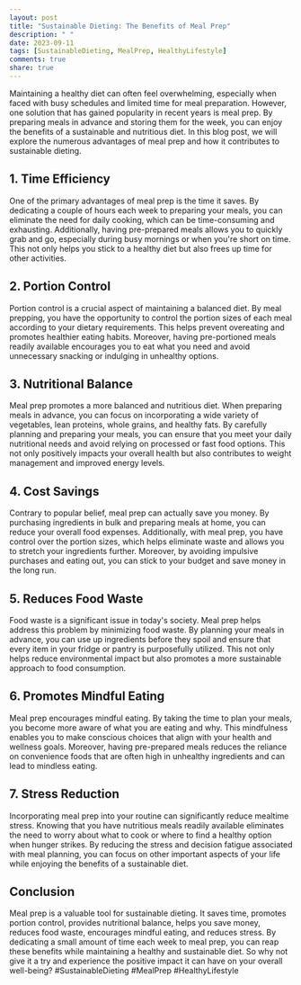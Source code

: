 ```yaml
---
layout: post
title: "Sustainable Dieting: The Benefits of Meal Prep"
description: " "
date: 2023-09-11
tags: [SustainableDieting, MealPrep, HealthyLifestyle]
comments: true
share: true
---
```


Maintaining a healthy diet can often feel overwhelming, especially when faced with busy schedules and limited time for meal preparation. However, one solution that has gained popularity in recent years is meal prep. By preparing meals in advance and storing them for the week, you can enjoy the benefits of a sustainable and nutritious diet. In this blog post, we will explore the numerous advantages of meal prep and how it contributes to sustainable dieting.

## 1. Time Efficiency

One of the primary advantages of meal prep is the time it saves. By dedicating a couple of hours each week to preparing your meals, you can eliminate the need for daily cooking, which can be time-consuming and exhausting. Additionally, having pre-prepared meals allows you to quickly grab and go, especially during busy mornings or when you're short on time. This not only helps you stick to a healthy diet but also frees up time for other activities.

## 2. Portion Control

Portion control is a crucial aspect of maintaining a balanced diet. By meal prepping, you have the opportunity to control the portion sizes of each meal according to your dietary requirements. This helps prevent overeating and promotes healthier eating habits. Moreover, having pre-portioned meals readily available encourages you to eat what you need and avoid unnecessary snacking or indulging in unhealthy options.

## 3. Nutritional Balance

Meal prep promotes a more balanced and nutritious diet. When preparing meals in advance, you can focus on incorporating a wide variety of vegetables, lean proteins, whole grains, and healthy fats. By carefully planning and preparing your meals, you can ensure that you meet your daily nutritional needs and avoid relying on processed or fast food options. This not only positively impacts your overall health but also contributes to weight management and improved energy levels.

## 4. Cost Savings

Contrary to popular belief, meal prep can actually save you money. By purchasing ingredients in bulk and preparing meals at home, you can reduce your overall food expenses. Additionally, with meal prep, you have control over the portion sizes, which helps eliminate waste and allows you to stretch your ingredients further. Moreover, by avoiding impulsive purchases and eating out, you can stick to your budget and save money in the long run.

## 5. Reduces Food Waste

Food waste is a significant issue in today's society. Meal prep helps address this problem by minimizing food waste. By planning your meals in advance, you can use up ingredients before they spoil and ensure that every item in your fridge or pantry is purposefully utilized. This not only helps reduce environmental impact but also promotes a more sustainable approach to food consumption.

## 6. Promotes Mindful Eating

Meal prep encourages mindful eating. By taking the time to plan your meals, you become more aware of what you are eating and why. This mindfulness enables you to make conscious choices that align with your health and wellness goals. Moreover, having pre-prepared meals reduces the reliance on convenience foods that are often high in unhealthy ingredients and can lead to mindless eating.

## 7. Stress Reduction

Incorporating meal prep into your routine can significantly reduce mealtime stress. Knowing that you have nutritious meals readily available eliminates the need to worry about what to cook or where to find a healthy option when hunger strikes. By reducing the stress and decision fatigue associated with meal planning, you can focus on other important aspects of your life while enjoying the benefits of a sustainable diet.

## Conclusion

Meal prep is a valuable tool for sustainable dieting. It saves time, promotes portion control, provides nutritional balance, helps you save money, reduces food waste, encourages mindful eating, and reduces stress. By dedicating a small amount of time each week to meal prep, you can reap these benefits while maintaining a healthy and sustainable diet. So why not give it a try and experience the positive impact it can have on your overall well-being? #SustainableDieting #MealPrep #HealthyLifestyle